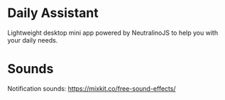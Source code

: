 # Daily Assistant

Lightweight desktop mini app powered by NeutralinoJS to help you with your daily needs.

# Sounds

Notification sounds: https://mixkit.co/free-sound-effects/
